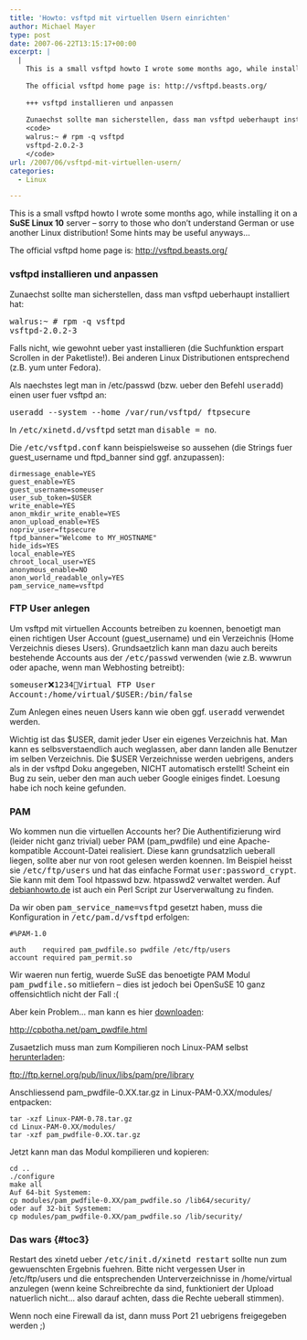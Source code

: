 ```yaml
---
title: 'Howto: vsftpd mit virtuellen Usern einrichten'
author: Michael Mayer
type: post
date: 2007-06-22T13:15:17+00:00
excerpt: |
  |
    This is a small vsftpd howto I wrote some months ago, while installing it on a **SuSE Linux 10** server - sorry to those who don't understand German or use another Linux distribution! Some hints may be useful anyways...
    
    The official vsftpd home page is: http://vsftpd.beasts.org/
    
    +++ vsftpd installieren und anpassen
    
    Zunaechst sollte man sicherstellen, dass man vsftpd ueberhaupt installiert hat:
    <code>
    walrus:~ # rpm -q vsftpd
    vsftpd-2.0.2-3
    </code>
url: /2007/06/vsftpd-mit-virtuellen-usern/
categories:
  - Linux

---
```

This is a small vsftpd howto I wrote some months ago, while installing it on a **SuSE Linux 10** server &#8211; sorry to those who don&#8217;t understand German or use another Linux distribution! Some hints may be useful anyways&#8230;

The official vsftpd home page is: <http://vsftpd.beasts.org/>

### vsftpd installieren und anpassen

Zunaechst sollte man sicherstellen, dass man vsftpd ueberhaupt installiert hat:

<pre>walrus:~ # rpm -q vsftpd
vsftpd-2.0.2-3</pre>

Falls nicht, wie gewohnt ueber yast installieren (die Suchfunktion erspart Scrollen in der Paketliste!). Bei anderen Linux Distributionen entsprechend (z.B. yum unter Fedora).

Als naechstes legt man in /etc/passwd (bzw. ueber den Befehl <tt>useradd</tt>) einen user fuer vsftpd an:

<tt>useradd --system --home /var/run/vsftpd/ ftpsecure</tt>

In <tt>/etc/xinetd.d/vsftpd</tt> setzt man <tt>disable = no</tt>.

Die <tt>/etc/vsftpd.conf</tt> kann beispielsweise so aussehen (die Strings fuer guest\_username und ftpd\_banner sind ggf. anzupassen):

    
    dirmessage_enable=YES
    guest_enable=YES
    guest_username=someuser
    user_sub_token=$USER
    write_enable=YES
    anon_mkdir_write_enable=YES
    anon_upload_enable=YES
    nopriv_user=ftpsecure
    ftpd_banner="Welcome to MY_HOSTNAME"
    hide_ids=YES
    local_enable=YES
    chroot_local_user=YES
    anonymous_enable=NO
    anon_world_readable_only=YES
    pam_service_name=vsftpd

### FTP User anlegen

Um vsftpd mit virtuellen Accounts betreiben zu koennen, benoetigt man einen richtigen User Account (guest_username) und ein Verzeichnis (Home Verzeichnis dieses Users). Grundsaetzlich kann man dazu auch bereits bestehende Accounts aus der <tt>/etc/passwd</tt> verwenden (wie z.B. wwwrun oder apache, wenn man Webhosting betreibt):

<tt>someuser:x:1234:100:Virtual FTP User Account:/home/virtual/$USER:/bin/false</tt>

Zum Anlegen eines neuen Users kann wie oben ggf. <tt>useradd</tt> verwendet werden.

Wichtig ist das $USER, damit jeder User ein eigenes Verzeichnis hat. Man kann es selbsverstaendlich auch weglassen, aber dann landen alle Benutzer im selben Verzeichnis. Die $USER Verzeichnisse werden uebrigens, anders als in der vsftpd Doku angegeben, NICHT automatisch erstellt! Scheint ein Bug zu sein, ueber den man auch ueber Google einiges findet. Loesung habe ich noch keine gefunden.

### PAM

Wo kommen nun die virtuellen Accounts her? Die Authentifizierung wird (leider nicht ganz trivial) ueber PAM (pam_pwdfile) und eine Apache-kompatible Account-Datei realisiert. Diese kann grundsatzlich ueberall liegen, sollte aber nur von root gelesen werden koennen. Im Beispiel heisst sie <tt>/etc/ftp/users</tt> und hat das einfache Format <tt>user:password_crypt</tt>. Sie kann mit dem Tool htpasswd bzw. htpasswd2 verwaltet werden. Auf [debianhowto.de][1] ist auch ein Perl Script zur Userverwaltung zu finden.

Da wir oben <tt>pam_service_name=vsftpd</tt> gesetzt haben, muss die Konfiguration in <tt>/etc/pam.d/vsftpd</tt> erfolgen:

    
    #%PAM-1.0
    
    auth    required pam_pwdfile.so pwdfile /etc/ftp/users
    account required pam_permit.so

Wir waeren nun fertig, wuerde SuSE das benoetigte PAM Modul <tt>pam_pwdfile.so</tt> mitliefern &#8211; dies ist jedoch bei OpenSuSE 10 ganz offensichtlich nicht der Fall :(

Aber kein Problem&#8230; man kann es hier [downloaden][2]:

<http://cpbotha.net/pam_pwdfile.html>

Zusaetzlich muss man zum Kompilieren noch Linux-PAM selbst [herunterladen][3]:

<ftp://ftp.kernel.org/pub/linux/libs/pam/pre/library>

Anschliessend pam_pwdfile-0.XX.tar.gz in Linux-PAM-0.XX/modules/ entpacken:

    
    tar -xzf Linux-PAM-0.78.tar.gz
    cd Linux-PAM-0.XX/modules/
    tar -xzf pam_pwdfile-0.XX.tar.gz

Jetzt kann man das Modul kompilieren und kopieren:

    
    cd ..
    ./configure
    make all
    Auf 64-bit Systemem:
    cp modules/pam_pwdfile-0.XX/pam_pwdfile.so /lib64/security/
    oder auf 32-bit Systemem:
    cp modules/pam_pwdfile-0.XX/pam_pwdfile.so /lib/security/

### Das wars {#toc3}

Restart des xinetd ueber <tt>/etc/init.d/xinetd restart</tt> sollte nun zum gewuenschten Ergebnis fuehren. Bitte nicht vergessen User in /etc/ftp/users und die entsprechenden Unterverzeichnisse in /home/virtual anzulegen (wenn keine Schreibrechte da sind, funktioniert der Upload natuerlich nicht&#8230; also darauf achten, dass die Rechte ueberall stimmen).

Wenn noch eine Firewall da ist, dann muss Port 21 uebrigens freigegeben werden ;)

 [1]: http://archiv.debianhowto.de/de/vsftpd/installation_konfiguration.html
 [2]: http://cpbotha.net/files/pam_pwdfile/pam_pwdfile-0.99.tar.gz
 [3]: ftp://ftp.kernel.org/pub/linux/libs/pam/pre/library/Linux-PAM-0.78.tar.gz